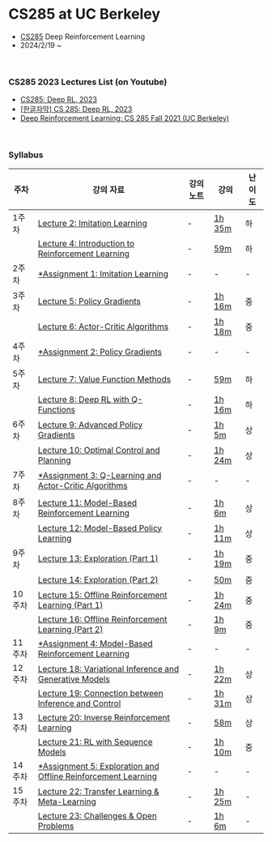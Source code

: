 # CS285 at UC Berkeley
- [CS285](https://rail.eecs.berkeley.edu/deeprlcourse/) Deep Reinforcement Learning
- 2024/2/19 ~  

<br>

###  CS285 2023 Lectures List (on Youtube)
- [CS285: Deep RL, 2023](https://www.youtube.com/playlist?list=PL_iWQOsE6TfVYGEGiAOMaOzzv41Jfm_Ps)
- [[한글자막] CS 285: Deep RL, 2023](https://www.youtube.com/playlist?list=PLQdCGOoR3OqbsVLmnz-LTvvyRRTmXpyWl)
- [Deep Reinforcement Learning: CS 285 Fall 2021 (UC Berkeley)](https://www.youtube.com/playlist?list=PL_iWQOsE6TfXxKgI1GgyV1B_Xa0DxE5eH)

<br>

### Syllabus
| 주차 | 강의 자료 | 강의 노트 | 강의 | 난이도 |
| --- | --- | --- | --- | --- |
| 1주차 | [Lecture 2: Imitation Learning](https://rail.eecs.berkeley.edu/deeprlcourse/deeprlcourse/static/slides/lec-2.pdf) | - | [1h 35m](https://youtu.be/tbLaFtYpWWU?si=TESCA6mz7Lc-C4sb) | 하 |
|  | [Lecture 4: Introduction to Reinforcement Learning](https://rail.eecs.berkeley.edu/deeprlcourse/deeprlcourse/static/slides/lec-4.pdf) | - | [59m](https://youtu.be/jds0Wh9jTvE?si=FSimAkAjY4VwNl6a) | 하 |
| 2주차 | [*Assignment 1: Imitation Learning](https://rail.eecs.berkeley.edu/deeprlcourse/deeprlcourse/static/homeworks/hw1.pdf) | - | - | - |
| 3주차 | [Lecture 5: Policy Gradients](https://rail.eecs.berkeley.edu/deeprlcourse/deeprlcourse/static/slides/lec-5.pdf) | - | [1h 16m](https://youtu.be/GKoKNYaBvM0?si=uKx7NzOJ_WMqg378) | 중 |
|  | [Lecture 6: Actor-Critic Algorithms](https://rail.eecs.berkeley.edu/deeprlcourse/deeprlcourse/static/slides/lec-6.pdf) | - | [1h 18m](https://youtu.be/wr00ef_TY6Q?si=HVkUb2UG8lhnAce6) | 중 |
| 4주차 | [*Assignment 2: Policy Gradients](https://rail.eecs.berkeley.edu/deeprlcourse/deeprlcourse/static/homeworks/hw2.pdf) | - | - | - |
| 5주차 | [Lecture 7: Value Function Methods](https://rail.eecs.berkeley.edu/deeprlcourse/deeprlcourse/static/slides/lec-7.pdf) | - | [59m](https://youtu.be/pP_67mTJbGw?si=UUrOgCdQFjY1WVl3) | 하 |
|  | [Lecture 8: Deep RL with Q-Functions](https://rail.eecs.berkeley.edu/deeprlcourse/deeprlcourse/static/slides/lec-8.pdf) | - | [1h 16m](https://youtu.be/7-D8RL3D6CI?si=G2uJDObVx2pQOPOV) | 하 |
| 6주차 | [Lecture 9: Advanced Policy Gradients](https://rail.eecs.berkeley.edu/deeprlcourse/deeprlcourse/static/slides/lec-9.pdf) | - | [1h 5m](https://youtu.be/ySenCHPsKJU?si=hBAVNevKrlD9PkGS) | 상 |
|  | [Lecture 10: Optimal Control and Planning](https://rail.eecs.berkeley.edu/deeprlcourse/deeprlcourse/static/slides/lec-10.pdf) | - | [1h 24m](https://youtu.be/4SL0DnxC1GM?si=rQ-y6DkPxILjKPJk) | 상 |
| 7주차 | [*Assignment 3: Q-Learning and Actor-Critic Algorithms](https://rail.eecs.berkeley.edu/deeprlcourse/deeprlcourse/static/homeworks/hw3.pdf) | - | - | - |
| 8주차 | [Lecture 11: Model-Based Reinforcement Learning](https://rail.eecs.berkeley.edu/deeprlcourse/deeprlcourse/static/slides/lec-11.pdf) | - | [1h 6m](https://youtu.be/LkTmiylbHYk?si=AN68XqifPw3ldYu8) | 상 |
|  | [Lecture 12: Model-Based Policy Learning](https://rail.eecs.berkeley.edu/deeprlcourse/deeprlcourse/static/slides/lec-12.pdf) | - | [1h 11m](https://youtu.be/UQGS4ycGv8g?si=dl-gBEvOUOqcIFhT) | 상 |
| 9주차 | [Lecture 13: Exploration (Part 1)](https://rail.eecs.berkeley.edu/deeprlcourse/deeprlcourse/static/slides/lec-13.pdf) | - | [1h 19m](https://youtu.be/RTLeJrp5Yp4?si=IoaJ-iZy37V4DqHM) | 중 |
|  | [Lecture 14: Exploration (Part 2)](https://rail.eecs.berkeley.edu/deeprlcourse/deeprlcourse/static/slides/lec-14.pdf) | - | [50m](https://youtu.be/HnV3ed8wqPA?si=WzGBatjE_FwhrbWN) | 중 |
| 10주차 | [Lecture 15: Offline Reinforcement Learning (Part 1)](https://rail.eecs.berkeley.edu/deeprlcourse/deeprlcourse/static/slides/lec-15.pdf) | - | [1h 24m](https://youtu.be/NV4oSWe1H9o?si=TlFbLXDrROvUWiYT) | 중 |
|  | [Lecture 16: Offline Reinforcement Learning (Part 2)](https://rail.eecs.berkeley.edu/deeprlcourse/static/slides/lec-16.pdf) | - | [1h 9m](https://youtu.be/TCn26YClkCw?si=Zge-7BTM9Y6N7r1M) | 중 |
| 11주차 | [*Assignment 4: Model-Based Reinforcement Learning](https://rail.eecs.berkeley.edu/deeprlcourse/deeprlcourse/static/homeworks/hw4.pdf) | - | - | - |
| 12주차 | [Lecture 18: Variational Inference and Generative Models](https://rail.eecs.berkeley.edu/deeprlcourse/static/slides/lec-18.pdf) | - | [1h 22m](https://youtu.be/UTMpM4orS30?si=9aihHZwIQK_KV4Ot) | 상 |
|  | [Lecture 19: Connection between Inference and Control](https://rail.eecs.berkeley.edu/deeprlcourse/static/slides/lec-19.pdf) | - | [1h 31m](https://youtu.be/MzVlYYGtg0M?si=juariGCd-2UdPPTs) | 상 |
| 13주차 | [Lecture 20: Inverse Reinforcement Learning](https://rail.eecs.berkeley.edu/deeprlcourse/static/slides/lec-20.pdf) | - | [58m](https://youtu.be/EcxpbhDeuZw?si=0nWRMXJxX2tyDo8d) | 상 |
|  | [Lecture 21: RL with Sequence Models](https://rail.eecs.berkeley.edu/deeprlcourse/deeprlcourse/static/slides/lec-21.pdf) | - |[1h 10m](https://youtu.be/egJgDbe5oaM?si=wiAImW40gfMmhLVW) | 중 |
| 14주차 | [*Assignment 5: Exploration and Offline Reinforcement Learning](https://rail.eecs.berkeley.edu/deeprlcourse/deeprlcourse/static/homeworks/hw5.pdf) | - | - | - |
| 15주차 | [Lecture 22: Transfer Learning & Meta-Learning]() | - | [1h 25m](https://youtu.be/y1BKW2PN4pU?si=I6tdB7TabLPa04yp) | - |
|  | [Lecture 23: Challenges & Open Problems]() | - | [1h 6m](https://youtu.be/nkl5FN3PMqs?si=1hOR9PPn89kHL_Hv) | - |